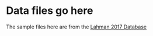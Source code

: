 # Data files go here

The sample files here are from the [Lahman 2017 Database](http://www.seanlahman.com/baseball-archive/statistics/)
